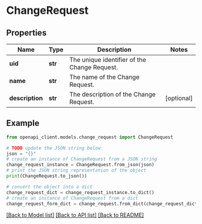 # ChangeRequest


## Properties

Name | Type | Description | Notes
------------ | ------------- | ------------- | -------------
**uid** | **str** | The unique identifier of the Change Request. | 
**name** | **str** | The name of the Change Request. | 
**description** | **str** | The description of the Change Request. | [optional] 

## Example

```python
from openapi_client.models.change_request import ChangeRequest

# TODO update the JSON string below
json = "{}"
# create an instance of ChangeRequest from a JSON string
change_request_instance = ChangeRequest.from_json(json)
# print the JSON string representation of the object
print(ChangeRequest.to_json())

# convert the object into a dict
change_request_dict = change_request_instance.to_dict()
# create an instance of ChangeRequest from a dict
change_request_form_dict = change_request.from_dict(change_request_dict)
```
[[Back to Model list]](../README.md#documentation-for-models) [[Back to API list]](../README.md#documentation-for-api-endpoints) [[Back to README]](../README.md)


